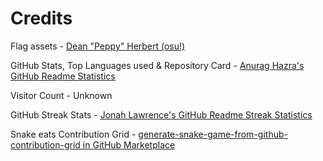 # Credits
Flag assets - [Dean "Peppy" Herbert (osu!)](https://osu.ppy.sh)

GitHub Stats, Top Languages used & Repository Card - [Anurag Hazra's GitHub Readme Statistics](https://github.com/anuraghazra/github-readme-stats) 

Visitor Count - Unknown

GitHub Streak Stats - [Jonah Lawrence's GitHub Readme Streak Statistics](https://github.com/DenverCoder1/github-readme-streak-stats)

Snake eats Contribution Grid - [generate-snake-game-from-github-contribution-grid in GitHub Marketplace](https://github.com/marketplace/actions/generate-snake-game-from-github-contribution-grid)
